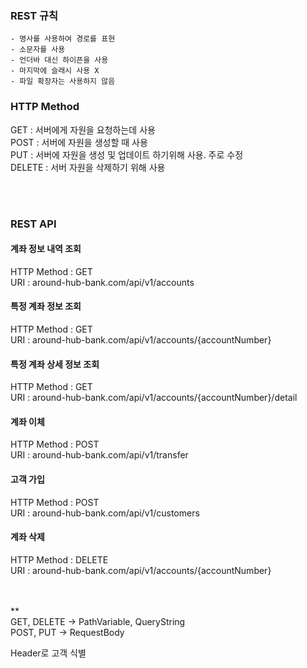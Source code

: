 ### REST  규칙
	- 명사를 사용하여 경로를 표현
	- 소문자를 사용
	- 언더바 대신 하이픈을 사용
	- 마지막에 슬래시 사용 X
	- 파일 확장자는 사용하지 않음
	
### HTTP Method
GET : 서버에게 자원을 요청하는데 사용  
POST : 서버에 자원을 생성할 때 사용  
PUT : 서버에 자원을 생성 및 업데이트 하기위해 사용. 주로 수정  
DELETE : 서버 자원을 삭제하기 위해 사용  

<br></br>
### REST API
#### 계좌 정보 내역 조회
HTTP Method : GET  
URI : around-hub-bank.com/api/v1/accounts  

#### 특정 계좌 정보 조회
HTTP Method : GET  
URI : around-hub-bank.com/api/v1/accounts/{accountNumber}  

#### 특정 계좌 상세 정보 조회
HTTP Method : GET  
URI : around-hub-bank.com/api/v1/accounts/{accountNumber}/detail  

#### 계좌 이체
HTTP Method : POST  
URI : around-hub-bank.com/api/v1/transfer  

#### 고객 가입
HTTP Method : POST  
URI : around-hub-bank.com/api/v1/customers  

#### 계좌 삭제
HTTP Method : DELETE  
URI : around-hub-bank.com/api/v1/accounts/{accountNumber}  

<br></br>
**  
GET, DELETE -> PathVariable, QueryString  
POST, PUT -> RequestBody  

Header로 고객 식별  
